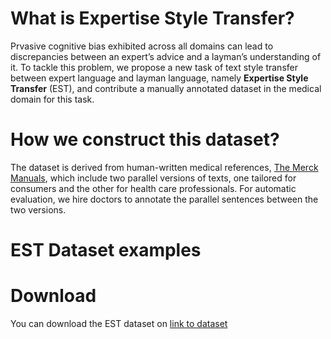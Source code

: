 # What is Expertise Style Transfer?
Prvasive cognitive bias exhibited across all domains can lead to discrepancies between an expert’s advice and a layman’s understanding of it. To tackle this problem, we propose a new task of text style transfer between expert language and layman language, namely **Expertise Style Transfer** (EST), and contribute a manually annotated dataset in the medical domain for this task.
# How we construct this dataset?
The dataset is derived from human-written medical references, [The Merck Manuals](https://en.wikipedia.org/wiki/The_Merck_Manuals), which
include two parallel versions of texts, one tailored for consumers and the other for health care professionals. For automatic evaluation, we hire doctors to annotate the parallel sentences between the two versions.
 
# EST Dataset examples

# Download
You can download the EST dataset on [link to dataset](https://google.com)

